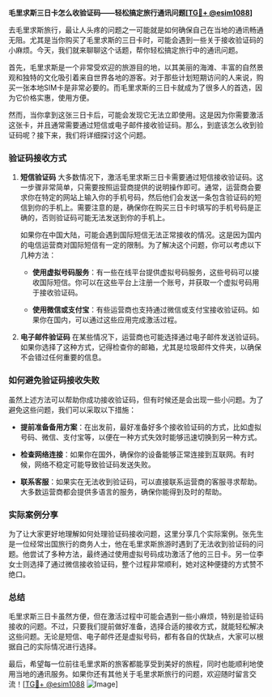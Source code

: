 **毛里求斯三日卡怎么收验证码——轻松搞定旅行通讯问题[[TG💪+ @esim1088](https://t.me/s/esim1088)]**

去毛里求斯旅行，最让人头疼的问题之一可能就是如何确保自己在当地的通讯畅通无阻。尤其是当你购买了毛里求斯的三日卡时，可能会遇到一些关于接收验证码的小麻烦。今天，我们就来聊聊这个话题，帮你轻松搞定旅行中的通讯问题。

首先，毛里求斯是一个非常受欢迎的旅游目的地，以其美丽的海滩、丰富的自然景观和独特的文化吸引着来自世界各地的游客。对于那些计划短期访问的人来说，购买一张本地SIM卡是非常必要的。而毛里求斯的三日卡就成为了很多人的首选，因为它价格实惠，使用方便。

然而，当你拿到这张三日卡后，可能会发现它无法立即使用。这是因为你需要激活这张卡，并且通常需要通过短信或电子邮件接收验证码。那么，到底该怎么收到验证码呢？接下来，我们将详细探讨这个问题。

### 验证码接收方式

1. **短信验证码**
   大多数情况下，激活毛里求斯三日卡需要通过短信接收验证码。这一步骤非常简单，只需要按照运营商提供的说明操作即可。通常，运营商会要求你在特定的网站上输入你的手机号码，然后他们会发送一条包含验证码的短信到你的手机上。需要注意的是，确保你在购买三日卡时填写的手机号码是正确的，否则验证码可能无法发送到你的手机上。

   如果你在中国大陆，可能会遇到国际短信无法正常接收的情况。这是因为国内的电信运营商对国际短信有一定的限制。为了解决这个问题，你可以考虑以下几种方法：
   
   - **使用虚拟号码服务**：有一些在线平台提供虚拟号码服务，这些号码可以接收国际短信。你可以在这些平台上注册一个账号，并获取一个虚拟号码用于接收验证码。
   
   - **使用微信或支付宝**：有些运营商也支持通过微信或支付宝接收验证码。如果你在国内，可以通过这些应用完成激活过程。

2. **电子邮件验证码**
   在某些情况下，运营商也可能选择通过电子邮件发送验证码。如果你选择了这种方式，记得检查你的邮箱，尤其是垃圾邮件文件夹，以确保不会错过任何重要的信息。

### 如何避免验证码接收失败

虽然上述方法可以帮助你成功接收验证码，但有时候还是会出现一些小问题。为了避免这些问题，我们可以采取以下措施：

- **提前准备备用方案**：在出发前，最好准备好多个接收验证码的方式，比如虚拟号码、微信、支付宝等，以便在一种方式失效时能够迅速切换到另一种方式。
  
- **检查网络连接**：如果你在国外，确保你的设备能够正常连接到互联网。有时候，网络不稳定可能导致验证码发送失败。

- **联系客服**：如果实在无法收到验证码，可以直接联系运营商的客服寻求帮助。大多数运营商都会提供多语言的服务，确保你能得到及时的帮助。

### 实际案例分享

为了让大家更好地理解如何处理验证码接收问题，这里分享几个实际案例。张先生是一位经常出国旅行的商务人士，他在毛里求斯旅游时遇到了无法收到验证码的问题。他尝试了多种方法，最终通过使用虚拟号码成功激活了他的三日卡。另一位李女士则选择了通过微信接收验证码，整个过程非常顺利，她对这种便捷的方式赞不绝口。

### 总结

毛里求斯三日卡虽然方便，但在激活过程中可能会遇到一些小麻烦，特别是验证码接收的问题。不过，只要我们提前做好准备，选择合适的接收方式，就能轻松解决这些问题。无论是短信、电子邮件还是虚拟号码，都有各自的优缺点，大家可以根据自己的实际情况进行选择。

最后，希望每一位前往毛里求斯的旅客都能享受到美好的旅程，同时也能顺利地使用当地的通讯服务。如果你还有其他关于毛里求斯旅行的问题，欢迎随时留言交流！[[TG💪+ @esim1088](https://t.me/s/esim1088) ![Image](https://i.postimg.cc/4NQfJmqS/Snipaste-2025-05-13-00-14-12.png)]